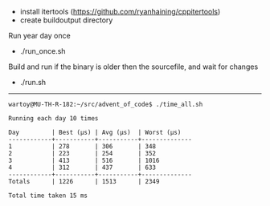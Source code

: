 - install itertools (https://github.com/ryanhaining/cppitertools)
- create buildoutput directory

Run year day once
- ./run_once.sh <year> <day>

Build and run <year> <day> if the binary is older then the sourcefile, and wait for changes
- ./run.sh <year> <day>


---
```
wartoy@MU-TH-R-182:~/src/advent_of_code$ ./time_all.sh 

Running each day 10 times

Day         | Best (µs) | Avg (µs)  | Worst (µs)
------------+-----------+-----------+--------------
1           | 278       | 306       | 348
2           | 223       | 254       | 352
3           | 413       | 516       | 1016
4           | 312       | 437       | 633
------------+-----------+-----------+--------------
Totals      | 1226      | 1513      | 2349

Total time taken 15 ms
```
